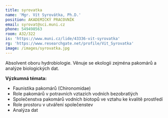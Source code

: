 ```yaml
---
title: syrovatka
name: 'Mgr. Vít Syrovátka, Ph.D.'
position: AKADEMICKÝ PRACOVNÍK
email: syrovat@sci.muni.cz
phone: 549498563
room: A32/322
is: 'https://www.muni.cz/lide/43336-vit-syrovatka'
rg: 'https://www.researchgate.net/profile/Vit_Syrovatka'
image: /images/syrovatka.jpg
---
```

Absolvent oboru hydrobiologie. Věnuje se ekologii zejména pakomárů a analýze biologických dat.

**Výzkumná témata:**

* Faunistika pakomárů (Chironomidae)
* Role pakomárů v potravních vztazích vodních bezobratlých
* Společenstva pakomárů vodních biotopů ve vztahu ke kvalitě prostředí
* Role prostoru v utváření společenstev
* Analýza dat
